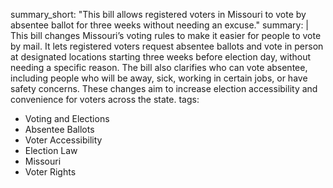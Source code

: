 summary_short: "This bill allows registered voters in Missouri to vote by absentee ballot for three weeks without needing an excuse."
summary: |
  This bill changes Missouri’s voting rules to make it easier for people to vote by mail. It lets registered voters request absentee ballots and vote in person at designated locations starting three weeks before election day, without needing a specific reason. The bill also clarifies who can vote absentee, including people who will be away, sick, working in certain jobs, or have safety concerns. These changes aim to increase election accessibility and convenience for voters across the state.
tags:
  - Voting and Elections
  - Absentee Ballots
  - Voter Accessibility
  - Election Law
  - Missouri
  - Voter Rights
